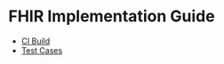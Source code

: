 # FHIR Implementation Guide

* [CI Build](http://build.fhir.org/ig/ahdis/ch-emed-pmp)
* [Test Cases](https://github.com/ahdis/ch-emed-pmp/wiki/Test-Cases)

